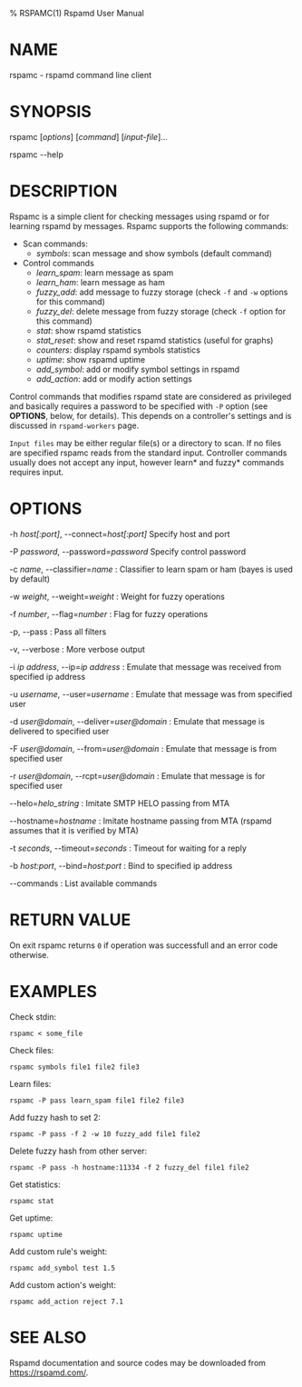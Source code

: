 % RSPAMC(1) Rspamd User Manual

# NAME

rspamc - rspamd command line client

# SYNOPSIS

rspamc [*options*] [*command*] [*input-file*]...

rspamc --help

# DESCRIPTION

Rspamc is a simple client for checking messages using rspamd or for learning rspamd by messages.
Rspamc supports the following commands:

* Scan commands:
	* *symbols*: scan message and show symbols (default command)
* Control commands
	* *learn_spam*: learn message as spam
	* *learn_ham*: learn message as ham
	* *fuzzy_add*: add message to fuzzy storage (check `-f` and `-w` options for this command)
	* *fuzzy_del*: delete message from fuzzy storage (check `-f` option for this command)
	* *stat*: show rspamd statistics
	* *stat_reset*: show and reset rspamd statistics (useful for graphs)
	* *counters*: display rspamd symbols statistics
	* *uptime*: show rspamd uptime
	* *add_symbol*: add or modify symbol settings in rspamd
	* *add_action*: add or modify action settings

Control commands that modifies rspamd state are considered as privileged and basically requires a password
to be specified with `-P` option (see **OPTIONS**, below, for details). 
This depends on a controller's settings and is discussed in `rspamd-workers` page.

`Input files` may be either regular file(s) or a directory to scan. If no files are specified rspamc reads
from the standard input. Controller commands usually does not accept any input, however learn* and fuzzy* commands
requires input. 

# OPTIONS

-h *host[:port]*, \--connect=*host[:port]*
	Specify host and port
	
-P *password*, \--password=*password*
	Specify control password
	
-c *name*, \--classifier=*name*
:	Classifier to learn spam or ham (bayes is used by default)

-w *weight*, \--weight=*weight*
:	Weight for fuzzy operations

-f *number*, \--flag=*number*
:	Flag for fuzzy operations

-p, \--pass
:	Pass all filters

-v, \--verbose
:	More verbose output

-i *ip address*, \--ip=*ip address*
:	Emulate that message was received from specified ip address

-u *username*, \--user=*username*
:	Emulate that message was from specified user

-d *user@domain*, \--deliver=*user@domain*
:	Emulate that message is delivered to specified user

-F *user@domain*, \--from=*user@domain*
:	Emulate that message is from specified user

-r *user@domain*, \--rcpt=*user@domain*
:	Emulate that message is for specified user

\--helo=*helo_string*
:	Imitate SMTP HELO passing from MTA

\--hostname=*hostname*
:	Imitate hostname passing from MTA (rspamd assumes that it is verified by MTA)

-t *seconds*, \--timeout=*seconds*
:	Timeout for waiting for a reply

-b *host:port*, \--bind=*host:port*
:	Bind to specified ip address

\--commands
:	List available commands

# RETURN VALUE

On exit rspamc returns `0` if operation was successfull and an error code otherwise.

# EXAMPLES

Check stdin:

	rspamc < some_file

Check files:
	
	rspamc symbols file1 file2 file3
	
Learn files:

	rspamc -P pass learn_spam file1 file2 file3

Add fuzzy hash to set 2:
	
	rspamc -P pass -f 2 -w 10 fuzzy_add file1 file2
	
Delete fuzzy hash from other server:

	rspamc -P pass -h hostname:11334 -f 2 fuzzy_del file1 file2
	
Get statistics:
	
	rspamc stat

Get uptime:
	
	rspamc uptime

Add custom rule's weight:

	rspamc add_symbol test 1.5
	
Add custom action's weight:

    rspamc add_action reject 7.1
    
# SEE ALSO

Rspamd documentation and source codes may be downloaded from
<https://rspamd.com/>.

[rspamd-workers]: https://rspamd.com/doc/workers/